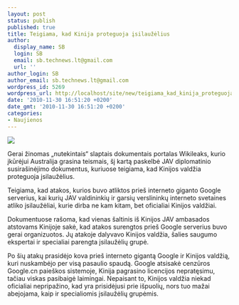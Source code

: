 ```yaml
---
layout: post
status: publish
published: true
title: Teigiama, kad Kinija proteguoja įsilaužėlius
author:
  display_name: SB
  login: SB
  email: sb.technews.lt@gmail.com
  url: ''
author_login: SB
author_email: sb.technews.lt@gmail.com
wordpress_id: 5269
wordpress_url: http://localhost/site/new/teigiama_kad_kinija_proteguoja_isilauzelius/
date: '2010-11-30 16:51:20 +0200'
date_gmt: '2010-11-30 16:51:20 +0200'
categories:
- Naujienos
---
```

<div class="imgright"><img src="http://www.part.lt/img/0dc6a4fc546c97c699faf914c17ee3e0157.jpg"  /></div>
<p>Gerai žinomas „nutekintais“ slaptais dokumentais portalas Wikileaks, kurio įkūrėjui Australija grasina teismais, šį kartą paskelbė JAV diplomatinio susirašinėjimo dokumentus, kuriuose teigiama, kad Kinijos valdžia proteguoja įsilaužėlius.</p>
<p>Teigiama, kad atakos, kurios buvo atliktos prieš interneto giganto Google serverius, kai kurių JAV valdininkių ir garsių verslininkų interneto svetaines atliko įsilaužėliai, kurie dirba ne kam kitam, bet oficialiai Kinijos valdžiai.</p>
<p>Dokumentuose rašoma, kad vienas šaltinis iš Kinijos JAV ambasados atstovams Kinijoje sakė, kad atakos surengtos prieš Google serverius buvo gerai organizuotos. Jų atakoje dalyvavo Kinijos valdžia, šalies saugumo ekspertai ir specialiai parengta įsilaužėlių grupė.</p>
<p>Po šių atakų prasidėjo kova prieš interneto gigantą Google ir Kinijos valdžią, kuri nuskambėjo per visą pasaulio spaudą. Google atsisakė cenzūros Google.cn paieškos sistemoje, Kinija pagrasino licencijos nepratęsimu, tačiau viskas pasibaigė laimingai. Nepaisant to, Kinijos valdžia niekad oficialiai nepripažino, kad yra prisidėjusi prie išpuolių, nors tuo mažai abejojama, kaip ir specialiomis įsilaužėlių grupėmis.</p>
